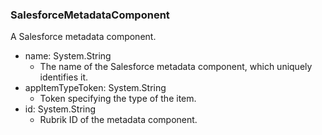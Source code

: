 ### SalesforceMetadataComponent
A Salesforce metadata component.

- name: System.String
  - The name of the Salesforce metadata component, which uniquely identifies it.
- appItemTypeToken: System.String
  - Token specifying the type of the item.
- id: System.String
  - Rubrik ID of the metadata component.
